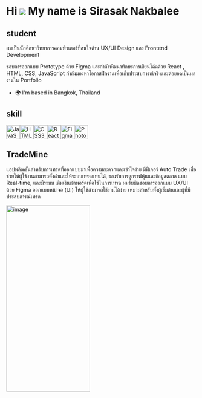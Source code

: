 Hi ![](https://user-images.githubusercontent.com/18350557/176309783-0785949b-9127-417c-8b55-ab5a4333674e.gif) My name is Sirasak Nakbalee
=========================================================================================================================================

student
-------

ผมเป็นนักศึกษาวิทยาการคอมพิวเตอร์ที่สนใจด้าน UX/UI Design และ Frontend Development

ชอบการออกแบบ Prototype ด้วย Figma และกำลังพัฒนาทักษะการเขียนโค้ดด้วย React , HTML, CSS, JavaScript กำลังมองหาโอกาสฝึกงานเพื่อเก็บประสบการณ์จริงและต่อยอดเป็นผลงานใน Portfolio

* 🌍  I'm based in Bangkok, Thailand

skill
-------
<p align="left">
<a href="https://developer.mozilla.org/en-US/docs/Web/JavaScript" target="_blank" rel="noreferrer"><img src="https://raw.githubusercontent.com/danielcranney/readme-generator/main/public/icons/skills/javascript-colored.svg" alt="JavaScript" title="JavaScript" width="36" height="36" /></a><a href="https://developer.mozilla.org/en-US/docs/Glossary/HTML5" target="_blank" rel="noreferrer"><img src="https://raw.githubusercontent.com/danielcranney/readme-generator/main/public/icons/skills/html5-colored.svg" alt="HTML5" title="HTML5" width="36" height="36" /></a><a href="https://www.w3.org/TR/CSS/#css" target="_blank" rel="noreferrer"><img src="https://raw.githubusercontent.com/danielcranney/readme-generator/main/public/icons/skills/css3-colored.svg" alt="CSS3" title="CSS3" width="36" height="36" /></a><a href="https://reactjs.org/" target="_blank" rel="noreferrer"><img src="https://raw.githubusercontent.com/danielcranney/readme-generator/main/public/icons/skills/react-colored.svg" alt="React" title="React" width="36" height="36" /></a><a href="https://www.figma.com/" target="_blank" rel="noreferrer"><img src="https://raw.githubusercontent.com/danielcranney/readme-generator/main/public/icons/skills/figma-colored.svg" alt="Figma" title="Figma" width="36" height="36" /></a><a href="https://www.adobe.com/uk/products/photoshop.html" target="_blank" rel="noreferrer"><img src="https://raw.githubusercontent.com/danielcranney/readme-generator/main/public/icons/skills/photoshop-colored-dark.svg" alt="Photoshop" title="Photoshop" width="36" height="36" /></a>
</p>


TradeMine
-------
แอปพลิเคชันสำหรับการเทรดที่ออกแบบมาเพื่อความสะดวกและเข้าใจง่าย มีฟีเจอร์ Auto Trade เพื่อช่วยให้ผู้ใช้งานสามารถตั้งค่าและให้ระบบเทรดแทนได้, รองรับการดูกราฟหุ้นและข้อมูลตลาด แบบ Real-time, และมีระบบ เติมเงินเข้าพอร์ตเพื่อใช้ในการเทรด
ผมรับผิดชอบการออกแบบ UX/UI ด้วย Figma ออกแบบหน้าจอ (UI) ให้ผู้ใช้สามารถใช้งานได้ง่าย เหมาะสำหรับทั้งผู้เริ่มต้นและผู้ที่มีประสบการณ์เทรด 

<img width="221" height="493" alt="image" src="https://github.com/user-attachments/assets/dd88c91f-dc1d-47ed-8118-883b0ccaea62" />




